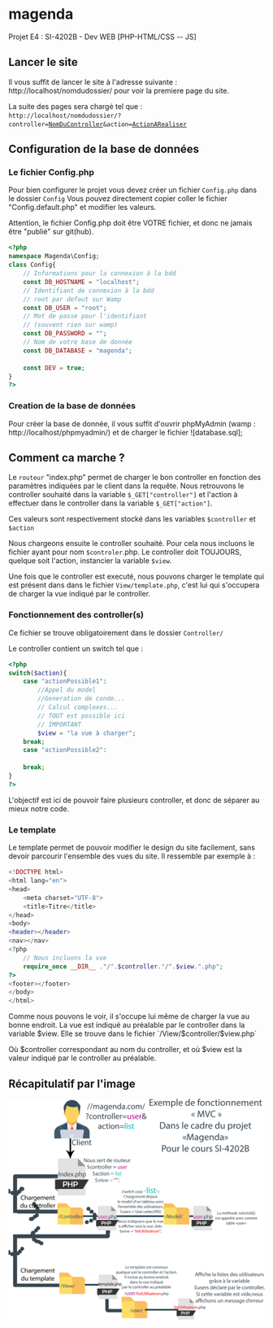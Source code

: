 # magenda
Projet E4 : SI-4202B - Dev WEB [PHP-HTML/CSS -- JS]

## Lancer le site
Il vous suffit de lancer le site à l'adresse suivante : 
http://localhost/nomdudossier/ 
pour voir la premiere page du site. 

La suite des pages sera chargé tel que : <br />
<code>http://localhost/nomdudossier/?controller=<u>NomDuController</u>&action=<u>ActionARealiser</u></code>
## Configuration de la base de données

### Le fichier Config.php
Pour bien configurer le projet vous devez créer un fichier `Config.php` dans le dossier `Config`
Vous pouvez directement copier coller le fichier "Config.default.php" et modifier les valeurs. 

Attention, le fichier Config.php doit être VOTRE fichier, et donc ne jamais être "publié" sur git(hub).

```php
<?php
namespace Magenda\Config;
class Config{
    // Informations pour la connexion à la bdd
    const DB_HOSTNAME = "localhost";
    // Identifiant de connexion à la bdd
    // root par defaut sur Wamp
    const DB_USER = "root";
    // Mot de passe pour l'identifiant
    // (souvent rien sur wamp)
    const DB_PASSWORD = "";
    // Nom de votre base de donnée
    const DB_DATABASE = "magenda";

    const DEV = true;
}
?>
```

### Creation de la base de données
Pour créer la base de donnée, il vous suffit d'ouvrir phpMyAdmin 
(wamp : http://localhost/phpmyadmin/)
et de charger le fichier ![database.sql];

## Comment ca marche ? 
Le `routeur` "index.php" permet de charger le bon controller en fonction des paramètres indiquées par le client dans la requête.
Nous retrouvons le controller souhaité dans la variable `$_GET["controller"]`
et l'action à effectuer dans le controller dans la variable `$_GET["action"]`.

Ces valeurs sont respectivement stocké dans les variables `$controller` et `$action`

Nous chargeons ensuite le controller souhaité. 
Pour cela nous incluons le fichier ayant pour nom `$controler`.php.
Le controller doit TOUJOURS, quelque soit l'action, instancier la variable `$view`.

Une fois que le controller est executé, nous pouvons charger le template qui est présent dans 
dans le fichier `View/template.php`, c'est lui qui s'occupera de charger la vue indiqué par le controller. 

### Fonctionnement des controller(s)
Ce fichier se trouve obligatoirement dans le dossier `Controller/`

Le controller contient un switch tel que : 

```php
<?php
switch($action){
    case "actionPossible1":
        //Appel du model
        //Generation de conde...
        // Calcul complexes...
        // TOUT est possible ici
        // IMPORTANT 
        $view = "la vue à charger";
    break;
    case "actionPossible2":
        
    break;
}
?>
```

L'objectif est ici de pouvoir faire plusieurs controller, et donc de séparer au mieux notre code. 

### Le template
Le template permet de pouvoir modifier le design du site facilement, sans devoir parcourir l'ensemble des vues du site. 
Il ressemble par exemple à : 
```php
<!DOCTYPE html>
<html lang="en">
<head>
    <meta charset="UTF-8">
    <title>Titre</title>
</head>
<body>
<header></header>
<nav></nav>
<?php
    // Nous incluons la vue
    require_once __DIR__ ."/".$controller."/".$view.".php";
?>
<footer></footer>
</body>
</html>
```
Comme nous pouvons le voir, il s'occupe lui même de charger la vue au bonne endroit. 
La vue est indiqué au préalable par le controller dans la variable $view. 
Elle se trouve dans le fichier `/View/$controller/$view.php`

Où $controller correspondant au nom du controller, et où $view est la valeur indiqué par le controller au préalable. 
## Récapitulatif par l'image
![exempleUserList](Exemple.User.List.png)
    
